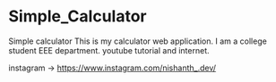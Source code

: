 # Simple_Calculator
Simple calculator
This is my calculator web application.
I am a college student EEE department.
youtube tutorial and internet.

instagram -> https://www.instagram.com/nishanth_.dev/
